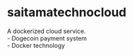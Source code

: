 # saitamatechnocloud

<div>A dockerized cloud service.</div>
<div> - Dogecoin payment system</div>
<div> - Docker technology</div>
